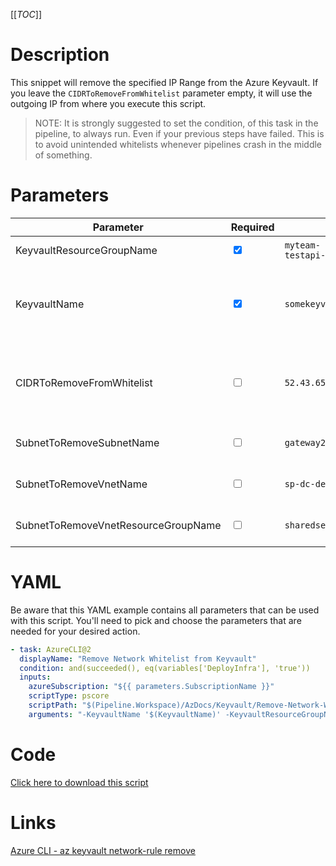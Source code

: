 [[_TOC_]]

# Description

This snippet will remove the specified IP Range from the Azure Keyvault. If you leave the `CIDRToRemoveFromWhitelist` parameter empty, it will use the outgoing IP from where you execute this script.

> NOTE: It is strongly suggested to set the condition, of this task in the pipeline, to always run. Even if your previous steps have failed. This is to avoid unintended whitelists whenever pipelines crash in the middle of something.

# Parameters

| Parameter                           | Required                        | Example Value                               | Description                                                                                                                                                                                                                  |
| ----------------------------------- | ------------------------------- | ------------------------------------------- | ---------------------------------------------------------------------------------------------------------------------------------------------------------------------------------------------------------------------------- |
| KeyvaultResourceGroupName           | <input type="checkbox" checked> | `myteam-testapi-$(Release.EnvironmentName)` | The name of the resource group the Keyvault is in                                                                                                                                                                            |
| KeyvaultName                        | <input type="checkbox" checked> | `somekeyvault$(Release.EnvironmentName)`    | The name for the Keyvault resource. This name is restricted to alphanumerical characters without hyphens etc.                                                                                                                |
| CIDRToRemoveFromWhitelist           | <input type="checkbox">         | `52.43.65.123/32`                           | The IP range, to remove the whitelist for, in [CIDR notation](https://en.wikipedia.org/wiki/Classless_Inter-Domain_Routing#CIDR_notation). Leave this field empty to use the outgoing IP from where you execute this script. |
| SubnetToRemoveSubnetName            | <input type="checkbox">         | `gateway2-subnet`                           | The name of the subnet you want to remove from the whitelist.                                                                                                                                                                |
| SubnetToRemoveVnetName              | <input type="checkbox">         | `sp-dc-dev-001-vnet`                        | The vnetname of the subnet you want to remove from the whitelist.                                                                                                                                                            |
| SubnetToRemoveVnetResourceGroupName | <input type="checkbox">         | `sharedservices-rg`                         | The VnetResourceGroupName your Vnet resides in.                                                                                                                                                                              |

# YAML

Be aware that this YAML example contains all parameters that can be used with this script. You'll need to pick and choose the parameters that are needed for your desired action.

```yaml
- task: AzureCLI@2
  displayName: "Remove Network Whitelist from Keyvault"
  condition: and(succeeded(), eq(variables['DeployInfra'], 'true'))
  inputs:
    azureSubscription: "${{ parameters.SubscriptionName }}"
    scriptType: pscore
    scriptPath: "$(Pipeline.Workspace)/AzDocs/Keyvault/Remove-Network-Whitelist-from-Keyvault.ps1"
    arguments: "-KeyvaultName '$(KeyvaultName)' -KeyvaultResourceGroupName '$(KeyvaultResourceGroupName)' -CIDRToRemoveFromWhitelist '$(CIDRToRemoveFromWhitelist)' -SubnetToRemoveSubnetName '$(SubnetToRemoveSubnetName)' -SubnetToRemoveVnetName '$(SubnetToRemoveVnetName)' -SubnetToRemoveVnetResourceGroupName '$(SubnetToRemoveVnetResourceGroupName)'"
```

# Code

[Click here to download this script](../../../../src/Keyvault/Remove-IP-Whitelist-from-Keyvault.ps1)

# Links

[Azure CLI - az keyvault network-rule remove](https://docs.microsoft.com/en-us/cli/azure/keyvault/network-rule?view=azure-cli-latest#az_keyvault_network_rule_remove)
